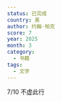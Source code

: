 ```yaml
---
status: 已完成
country: 美
author: 约翰·帕克
score: 7
year: 2025
month: 3
category:
  - 书籍
tags:
  - 文学
---
```

7/10 不虚此行
